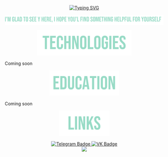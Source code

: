 <p align="center">
<a href="https://git.io/typing-svg"><img src="https://readme-typing-svg.demolab.com?font=Bebas+Neue&size=40&pause=1000&color=98DBC6&center=true&width=435&height=60&lines=Welcome+to+my+Github+profile!" alt="Typing SVG" /></a>
</p>
<p align="center">
  <img src="https://github.com/Grivwvse/Grivwvse/blob/main/SecGreetingTxt.svg" >
</p>
<p align="center">
  <img src="https://github.com/Grivwvse/Grivwvse/blob/main/Technologies.svg" >
</p>
Coming soon
<p align="center">
  <img src="https://github.com/Grivwvse/Grivwvse/blob/main/Education.svg" >
</p>
Coming soon
<p align="center">
  <img src="https://github.com/Grivwvse/Grivwvse/blob/main/Links.svg" >
</p>

<div id="badges" align="center">
  <a href="https://t.me/Grivwvse">
    <img src="https://img.shields.io/badge/Telegram-4169E1?style=for-the-badge&logo=Telegram&logoColor=white" alt="Telegram Badge"/>
  </a>
  
  <a href="https://vk.com/t.grishka">
    <img src="https://img.shields.io/badge/vkontakte-00BFFF?style=for-the-badge&logo=VK&logoColor=white&" alt="VK Badge"/>
  </a>
</div>

<div align="center">
  <img src="https://media.giphy.com/media/5eLDrEaRGHegx2FeF2/giphy.gif" width="200"/>
</div>



<!--
**VAsiaa/VAsiaa** is a ✨ _special_ ✨ repository because its `README.md` (this file) appears on your GitHub profile.

Here are some ideas to get you started:

- 🔭 I’m currently working on ...
- 🌱 I’m currently learning ...
- 👯 I’m looking to collaborate on ...
- 🤔 I’m looking for help with ...
- 💬 Ask me about ...
- 📫 How to reach me: ...
- 😄 Pronouns: ...
- ⚡ Fun fact: ...
-->
